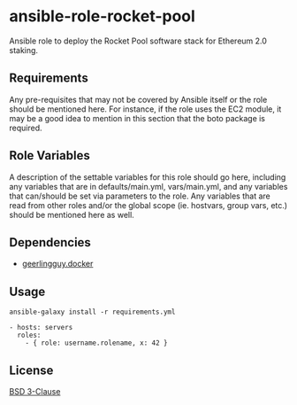 ansible-role-rocket-pool
=========

Ansible role to deploy the Rocket Pool software stack for Ethereum 2.0 staking.

Requirements
------------

Any pre-requisites that may not be covered by Ansible itself or the role should be mentioned here. For instance, if the role uses the EC2 module, it may be a good idea to mention in this section that the boto package is required.

Role Variables
--------------

A description of the settable variables for this role should go here, including any variables that are in defaults/main.yml, vars/main.yml, and any variables that can/should be set via parameters to the role. Any variables that are read from other roles and/or the global scope (ie. hostvars, group vars, etc.) should be mentioned here as well.

Dependencies
------------

- [geerlingguy.docker](https://galaxy.ansible.com/geerlingguy/docker/)

Usage
----------------

```
ansible-galaxy install -r requirements.yml
```

```
- hosts: servers
  roles:
    - { role: username.rolename, x: 42 }
```

License
-------

[BSD 3-Clause](LICENSE)
